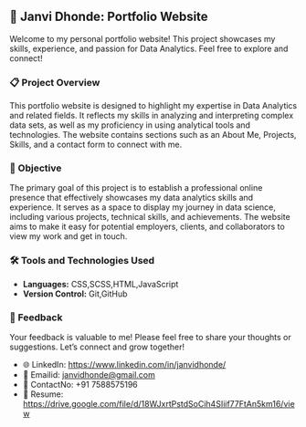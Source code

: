## 🚀 Janvi Dhonde: Portfolio Website

Welcome to my personal portfolio website! This project showcases my skills, experience, and passion for Data Analytics. Feel free to explore and connect!

### 📋 Project Overview

This portfolio website is designed to highlight my expertise in Data Analytics and related fields. It reflects my skills in analyzing and interpreting complex data sets, as well as my proficiency in using analytical tools and technologies. The website contains sections such as an About Me, Projects, Skills, and a contact form to connect with me.

### 🎯 Objective

The primary goal of this project is to establish a professional online presence that effectively showcases my data analytics skills and experience. It serves as a space to display my journey in data science, including various projects, technical skills, and achievements. The website aims to make it easy for potential employers, clients, and collaborators to view my work and get in touch.

### 🛠️ Tools and Technologies Used

- **Languages:** CSS,SCSS,HTML,JavaScript
- **Version Control:** Git,GitHub

### 📝 Feedback

Your feedback is valuable to me! Please feel free to share your thoughts or suggestions. Let’s connect and grow together!

- 🌐 LinkedIn: https://www.linkedin.com/in/janvidhonde/
- 📧 Emailid: janvidhonde@gmail.com
- 📱 ContactNo: +91 7588575196
- 📝 Resume: https://drive.google.com/file/d/18WJxrtPstdSoCih4SIiif77FtAn5km16/view
